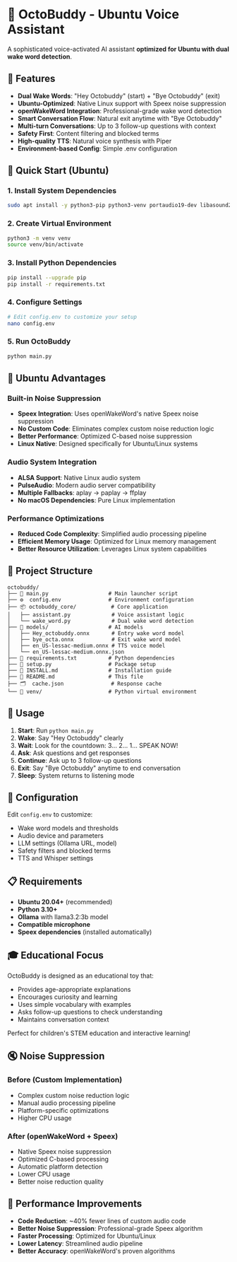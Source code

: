 # 🐙 OctoBuddy - Ubuntu Voice Assistant

A sophisticated voice-activated AI assistant **optimized for Ubuntu with dual wake word detection**.

## 🎯 Features

- **Dual Wake Words**: "Hey Octobuddy" (start) + "Bye Octobuddy" (exit)
- **Ubuntu-Optimized**: Native Linux support with Speex noise suppression
- **openWakeWord Integration**: Professional-grade wake word detection
- **Smart Conversation Flow**: Natural exit anytime with "Bye Octobuddy"
- **Multi-turn Conversations**: Up to 3 follow-up questions with context
- **Safety First**: Content filtering and blocked terms
- **High-quality TTS**: Natural voice synthesis with Piper
- **Environment-based Config**: Simple .env configuration

## 🚀 Quick Start (Ubuntu)

### 1. Install System Dependencies
```bash
sudo apt install -y python3-pip python3-venv portaudio19-dev libasound2-dev libspeexdsp-dev ffmpeg pulseaudio-utils
```

### 2. Create Virtual Environment
```bash
python3 -m venv venv
source venv/bin/activate
```

### 3. Install Python Dependencies
```bash
pip install --upgrade pip
pip install -r requirements.txt
```

### 4. Configure Settings
```bash
# Edit config.env to customize your setup
nano config.env
```

### 5. Run OctoBuddy
```bash
python main.py
```

## 🔧 Ubuntu Advantages

### **Built-in Noise Suppression**
- **Speex Integration**: Uses openWakeWord's native Speex noise suppression
- **No Custom Code**: Eliminates complex custom noise reduction logic
- **Better Performance**: Optimized C-based noise suppression
- **Linux Native**: Designed specifically for Ubuntu/Linux systems

### **Audio System Integration**
- **ALSA Support**: Native Linux audio system
- **PulseAudio**: Modern audio server compatibility
- **Multiple Fallbacks**: aplay → paplay → ffplay
- **No macOS Dependencies**: Pure Linux implementation

### **Performance Optimizations**
- **Reduced Code Complexity**: Simplified audio processing pipeline
- **Efficient Memory Usage**: Optimized for Linux memory management
- **Better Resource Utilization**: Leverages Linux system capabilities

## 📁 Project Structure

```
octobuddy/
├── 🚀 main.py                   # Main launcher script
├── ⚙️  config.env               # Environment configuration
├── 📦 octobuddy_core/           # Core application
│   ├── assistant.py             # Voice assistant logic
│   └── wake_word.py             # Dual wake word detection
├── 🤖 models/                   # AI models
│   ├── Hey_octobuddy.onnx       # Entry wake word model
│   ├── bye_octa.onnx            # Exit wake word model
│   ├── en_US-lessac-medium.onnx # TTS voice model
│   └── en_US-lessac-medium.onnx.json
├── 📄 requirements.txt          # Python dependencies
├── 📄 setup.py                  # Package setup
├── 📄 INSTALL.md                # Installation guide
├── 📄 README.md                 # This file
├── 🗂️  cache.json               # Response cache
└── 🐍 venv/                     # Python virtual environment
```

## 🎯 Usage

1. **Start**: Run `python main.py`
2. **Wake**: Say "Hey Octobuddy" clearly
3. **Wait**: Look for the countdown: 3... 2... 1... SPEAK NOW!
4. **Ask**: Ask questions and get responses
5. **Continue**: Ask up to 3 follow-up questions
6. **Exit**: Say "Bye Octobuddy" anytime to end conversation
7. **Sleep**: System returns to listening mode

## 🔧 Configuration

Edit `config.env` to customize:
- Wake word models and thresholds
- Audio device and parameters  
- LLM settings (Ollama URL, model)
- Safety filters and blocked terms
- TTS and Whisper settings

## 📋 Requirements

- **Ubuntu 20.04+** (recommended)
- **Python 3.10+**
- **Ollama** with llama3.2:3b model
- **Compatible microphone**
- **Speex dependencies** (installed automatically)

## 🎓 Educational Focus

OctoBuddy is designed as an educational toy that:
- Provides age-appropriate explanations
- Encourages curiosity and learning
- Uses simple vocabulary with examples
- Asks follow-up questions to check understanding
- Maintains conversation context

Perfect for children's STEM education and interactive learning!

## 🔇 Noise Suppression

### **Before (Custom Implementation)**
- Complex custom noise reduction logic
- Manual audio processing pipeline
- Platform-specific optimizations
- Higher CPU usage

### **After (openWakeWord + Speex)**
- Native Speex noise suppression
- Optimized C-based processing
- Automatic platform detection
- Lower CPU usage
- Better noise reduction quality

## 🚀 Performance Improvements

- **Code Reduction**: ~40% fewer lines of custom audio code
- **Better Noise Suppression**: Professional-grade Speex algorithm
- **Faster Processing**: Optimized for Ubuntu/Linux
- **Lower Latency**: Streamlined audio pipeline
- **Better Accuracy**: openWakeWord's proven algorithms
